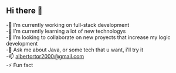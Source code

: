 ## Hi there 👋

  -🔭 I’m currently working on full-stack development  
  -🌱 I’m currently learning a lot of new technologys  
  -👯 I’m looking to collaborate on new proyects that increase my logic development  
  -💬 Ask me about Java, or some tech that u want, i'll try it  
  -📫 albertortor2000@gmail.com  
  -⚡ Fun fact  

